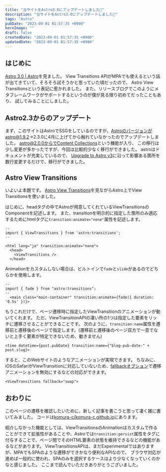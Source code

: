 ```yaml
---
title: "当サイトをAstro3.0にアップデートしました🎉"
description: "当サイトをAstro3.0にアップデートしました🎉"
tags: "Astro"
pubDate: "2023-09-01 01:57:35 +0900"
heroImage: ""
draft: false
createdDate: "2023-09-01 01:57:35 +0900"
updatedDate: "2023-09-01 01:57:35 +0900"
---
```


## はじめに

[Astro 3.0 | Astro](https://astro.build/blog/astro-3/)を見ました。
View Transitions APIがMPAでも使えるという話が出てきていて、そろそろ試そうかと思っていた頃だったので、
Astro View Transitionsという表記に惹かれました。
また、リリースブログでこのようにメタフレームワークがサポートするというのが僕が見る限り初めてだったこともあり、
試してみることにしました。

## Astro2.3からのアップデート
まず、このサイトはAstroでSSGをしているのですが、Astroのバージョンがastro@1.9.2→2.3.0に4月に上げてから触れていなかったのでアップデートしました。
astro@2.0.0からで[Content Collections](https://docs.astro.build/en/guides/content-collections/)という機能が入り、
この移行は少し変更が多かったですが、今回は比較的少なく移行ができました。
astroはドキュメントが充実しているので、
[Upgrade to Astro v3](https://docs.astro.build/en/guides/upgrade-to/v3/)に沿って影響ある箇所を数行変更するだけで、移行ができました。

## Astro View Transitions
いよいよ本題です。
[Astro View Transitions](https://docs.astro.build/en/guides/view-transitions/)を見ながらAstro上でView Transitionsを使いました。

はじめに、headタグの中でAstroが用意してくれているViewTransitionsのComponentを記述します。
また、transitionを明示的に指定した箇所のみ適応するためにhtmlタグに`transition:animate="none"`属性を記述します。
```astro
--
import { ViewTransitions } from 'astro:transitions';
--

<html lang="ja" transition:animate="none">
  <head>
    <ViewTransitions />
  </head>
```
Animationをカスタムしない場合は、ビルトインで`fade`と`slide`があるのでどちらかを使用します。
```astro
--
import { fade } from "astro:transitions";
--
  <main class="main-container" transition:animate={fade({ duration: '0.5s' })}>
```
もうこれだけで、ページ遷移時に指定したViewTransitionのアニメーションが動いてくれます。
ただ、ViewTransitionAPIの凄い所の1つは指定した要素をリッチに遷移させることができることです。
次のように、`transition:name`属性を遷移前と遷移後のページで指定します。(遷移前と遷移後のページ双方で一意でないと上手く要素が特定できないため、動きません)
```astro
<time datetime={post.pubDate} transition:name={"blog-pub-date-" + post.slug}>
```
すると、このWebサイトのようなアニメーションが実現できます。
ちなみに、iOSのSafariがViewTransitionに対応していないため、[fallbackオプション](https://docs.astro.build/ja/guides/view-transitions/#%E3%83%95%E3%82%A9%E3%83%BC%E3%83%AB%E3%83%90%E3%83%83%E3%82%AF%E3%81%AE%E5%88%B6%E5%BE%A1)で遷移アニメーションを無効にするなどの対応ができます。
```astro
<ViewTransitions fallback="swap">
```

## おわりに
このページの遷移を確認したいために、新しく記事を書こうと思って凄く雑に書いてみました。
コードは[komura-c/komura-c.github.io](https://github.com/komura-c/komura-c.github.io)にあります。

紹介しなかった機能としては、ViewTransitionsのAnimationはカスタムで作ることができて拡張性があることや、Astroでは`transition:persist`属性をタグに付与することで、ページ間でそのHTML要素の状態を維持できるなどの機能があるなどがあります。
ViewTransitionsAPIは、まだExperimentalではありますが、MPAでもSPAのような遷移ができかなり便利なAPIなので、
ブラウザ対応が進めば一般的に使われ、SPAのみを選択するケースはより少なくなっていくのかなと感じました。
ここまで読んでいただきありがとうございました。
